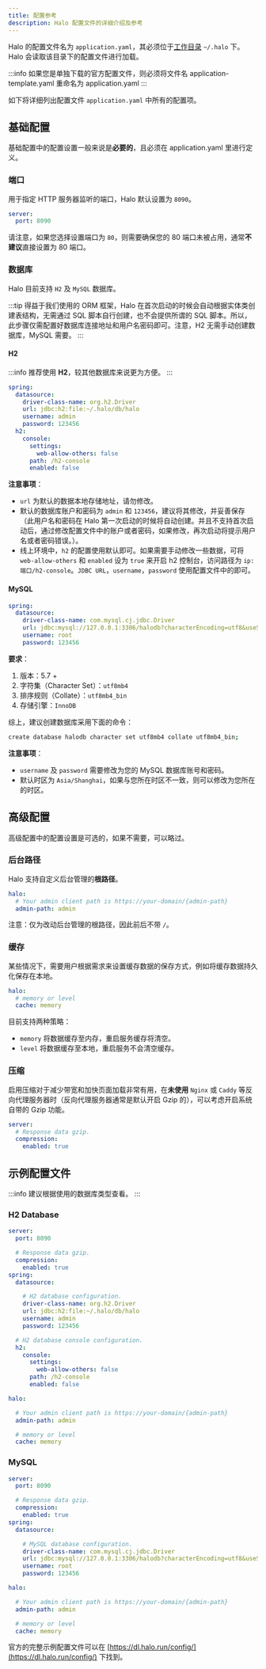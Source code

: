 ```yaml
---
title: 配置参考
description: Halo 配置文件的详细介绍及参考
---
```


Halo 的配置文件名为 `application.yaml`，其必须位于[工作目录](/getting-started/prepare#工作目录) `~/.halo` 下。 Halo 会读取该目录下的配置文件进行加载。

:::info
如果您是单独下载的官方配置文件，则必须将文件名 application-template.yaml 重命名为 application.yaml
:::

如下将详细列出配置文件 `application.yaml` 中所有的配置项。

## 基础配置

基础配置中的配置设置一般来说是**必要的**，且必须在 application.yaml 里进行定义。

### 端口

用于指定 HTTP 服务器监听的端口，Halo 默认设置为 `8090`。

```yaml
server:
  port: 8090
```

请注意，如果您选择设置端口为 `80`，则需要确保您的 80 端口未被占用，通常**不建议**直接设置为 80 端口。

### 数据库

Halo 目前支持 `H2` 及 `MySQL` 数据库。

:::tip
得益于我们使用的 ORM 框架，Halo 在首次启动的时候会自动根据实体类创建表结构，无需通过 SQL 脚本自行创建，也不会提供所谓的 SQL 脚本。所以，此步骤仅需配置好数据库连接地址和用户名密码即可。注意，H2 无需手动创建数据库，MySQL 需要。
:::

#### H2

:::info
推荐使用 **H2**，较其他数据库来说更为方便。
:::

```yaml
spring:
  datasource: 
    driver-class-name: org.h2.Driver
    url: jdbc:h2:file:~/.halo/db/halo
    username: admin
    password: 123456
  h2:
    console:
      settings:
        web-allow-others: false
      path: /h2-console
      enabled: false
```

**注意事项**：

- `url` 为默认的数据本地存储地址，请勿修改。
- 默认的数据库账户和密码为 `admin` 和 `123456`，建议将其修改，并妥善保存（此用户名和密码在 Halo 第一次启动的时候将自动创建。并且不支持首次启动后，通过修改配置文件中的账户或者密码，如果修改，再次启动将提示用户名或者密码错误。）。
- 线上环境中，`h2` 的配置使用默认即可。如果需要手动修改一些数据，可将 `web-allow-others` 和 `enabled` 设为 `true` 来开启 h2 控制台，访问路径为 `ip:端口/h2-console`。`JDBC URL`，`username`，`password` 使用配置文件中的即可。

#### MySQL

```yaml
spring:
  datasource: 
    driver-class-name: com.mysql.cj.jdbc.Driver
    url: jdbc:mysql://127.0.0.1:3306/halodb?characterEncoding=utf8&useSSL=false&serverTimezone=Asia/Shanghai&allowPublicKeyRetrieval=true
    username: root
    password: 123456
```

**要求**：

1. 版本：5.7 +
2. 字符集（Character Set）：`utf8mb4`
3. 排序规则（Collate）：`utf8mb4_bin`
4. 存储引擎：`InnoDB`

综上，建议创建数据库采用下面的命令：

```bash
create database halodb character set utf8mb4 collate utf8mb4_bin;
```

**注意事项**：

- `username` 及 `password` 需要修改为您的 MySQL 数据库账号和密码。
- 默认时区为 `Asia/Shanghai`，如果与您所在时区不一致，则可以修改为您所在的时区。

## 高级配置

高级配置中的配置设置是可选的，如果不需要，可以略过。

### 后台路径

Halo 支持自定义后台管理的**根路径**。

```yaml
halo:
  # Your admin client path is https://your-domain/{admin-path}
  admin-path: admin
```

注意：仅为改动后台管理的根路径，因此前后不带 `/`。

### 缓存

某些情况下，需要用户根据需求来设置缓存数据的保存方式，例如将缓存数据持久化保存在本地。

```yaml
halo:
  # memory or level
  cache: memory
```

目前支持两种策略：

- `memory` 将数据缓存至内存，重启服务缓存将清空。
- `level` 将数据缓存至本地，重启服务不会清空缓存。

### 压缩

启用压缩对于减少带宽和加快页面加载非常有用，在**未使用** `Nginx` 或 `Caddy` 等反向代理服务器时（反向代理服务器通常是默认开启 Gzip 的），可以考虑开启系统自带的 Gzip 功能。

```yaml
server:
  # Response data gzip.
  compression:
    enabled: true
```

## 示例配置文件

:::info
建议根据使用的数据库类型查看。
:::

### H2 Database

```yaml
server:
  port: 8090

  # Response data gzip.
  compression:
    enabled: true
spring:
  datasource:

    # H2 database configuration.
    driver-class-name: org.h2.Driver
    url: jdbc:h2:file:~/.halo/db/halo
    username: admin
    password: 123456

  # H2 database console configuration.
  h2:
    console:
      settings:
        web-allow-others: false
      path: /h2-console
      enabled: false

halo:

  # Your admin client path is https://your-domain/{admin-path}
  admin-path: admin

  # memory or level
  cache: memory
```

### MySQL

```yaml
server:
  port: 8090

  # Response data gzip.
  compression:
    enabled: true
spring:
  datasource:

    # MySQL database configuration.
    driver-class-name: com.mysql.cj.jdbc.Driver
    url: jdbc:mysql://127.0.0.1:3306/halodb?characterEncoding=utf8&useSSL=false&serverTimezone=Asia/Shanghai&allowPublicKeyRetrieval=true
    username: root
    password: 123456

halo:

  # Your admin client path is https://your-domain/{admin-path}
  admin-path: admin

  # memory or level
  cache: memory
```

官方的完整示例配置文件可以在 [https://dl.halo.run/config/](https://dl.halo.run/config/) 下找到。
